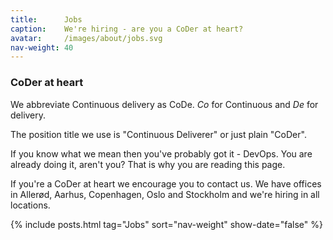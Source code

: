 ```yaml
---
title:      Jobs
caption:    We're hiring - are you a CoDer at heart?
avatar:     /images/about/jobs.svg
nav-weight: 40
---
```


### CoDer at heart


We abbreviate Continuous delivery as CoDe. _Co_ for Continuous and _De_ for delivery.

The position title we use is "Continuous Deliverer" or just plain "CoDer".

If you know what we mean then you've probably got it - DevOps. You are already doing it, aren't you? That is why you are reading this page.

If you're a CoDer at heart we encourage you to contact us. We have offices in Allerød, Aarhus, Copenhagen, Oslo and Stockholm and we're hiring in all locations.

{% include posts.html tag="Jobs" sort="nav-weight" show-date="false" %}
